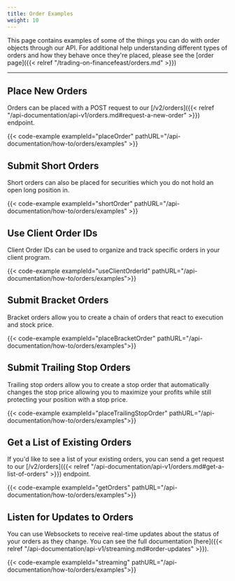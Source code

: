 ```yaml
---
title: Order Examples
weight: 10
---
```


This page contains examples of some of the things you can do with order objects through our API. For additional help
understanding different types of orders and how they behave once they're placed, please see the [order page]({{< relref "/trading-on-financefeast/orders.md" >}})

---

## Place New Orders
Orders can be placed with a POST request to our [/v2/orders]({{< relref "/api-documentation/api-v1/orders.md#request-a-new-order" >}}) endpoint.

{{< code-example exampleId="placeOrder" pathURL="/api-documentation/how-to/orders/examples" >}}

## Submit Short Orders
Short orders can also be placed for securities which you do not hold an open long position in.

{{< code-example exampleId="shortOrder" pathURL="/api-documentation/how-to/orders/examples" >}}

## Use Client Order IDs
Client Order IDs can be used to organize and track specific orders in your client program.

{{< code-example exampleId="useClientOrderId" pathURL="/api-documentation/how-to/orders/examples">}}

## Submit Bracket Orders
Bracket orders allow you to create a chain of orders that react to execution
 and stock price.

{{< code-example exampleId="placeBracketOrder" pathURL="/api-documentation/how-to/orders/examples">}}

## Submit Trailing Stop Orders
Trailing stop orders allow you to create a stop order that automatically changes the stop price allowing 
you to maximize your profits while still protecting your position with a stop price.

{{< code-example exampleId="placeTrailingStopOrder" pathURL="/api-documentation/how-to/orders/examples">}}

## Get a List of Existing Orders
If you'd like to see a list of your existing orders, you can send a get request to our [/v2/orders]({{< relref "/api-documentation/api-v1/orders.md#get-a-list-of-orders" >}}) endpoint.

{{< code-example exampleId="getOrders" pathURL="/api-documentation/how-to/orders/examples">}}

## Listen for Updates to Orders
You can use Websockets to receive real-time updates about the status of your orders as they change. You can see the full documentation [here]({{< relref "/api-documentation/api-v1/streaming.md#order-updates" >}}).

{{< code-example exampleId="streaming" pathURL="/api-documentation/how-to/orders/examples">}}
